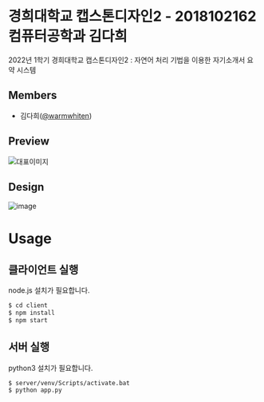# 경희대학교 캡스톤디자인2 - 2018102162 컴퓨터공학과 김다희
2022년 1학기 경희대학교 캡스톤디자인2 : 자연어 처리 기법을 이용한 자기소개서 요약 시스템

## Members
- 김다희([@warmwhiten](https://github.com/warmwhiten))

## Preview

![대표이미지](https://user-images.githubusercontent.com/40848918/173559966-d9efd752-0642-4461-b392-6bae1188c54c.jpg)

## Design
![image](https://user-images.githubusercontent.com/40848918/173560376-2d6c3695-f736-434c-9701-136494665683.png)


# Usage
## 클라이언트 실행

node.js 설치가 필요합니다.

```bash
$ cd client
$ npm install
$ npm start
```

## 서버 실행

python3 설치가 필요합니다.

```
$ server/venv/Scripts/activate.bat
$ python app.py
```
